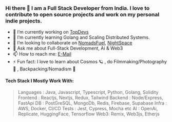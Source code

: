 ### Hi there 👋 I am a Full Stack Developer from India. I love to contribute to open source projects and work on my personal indie projects.

- 🔭 I’m currently working on [TopDevs](https://github.com/topdevs-in)
- 🌱 I’m currently learning Golang and Scaling Distributed Systems.
- 👯 I’m looking to collaborate on [NomadsFuel](https://github.com/amanx123/NomadsFuel), [NightSpace](https://github.com/amanx123/NightSpace)
- 💬 Ask me about Full-Stack Development, Ai & Web3
- 📫 How to reach me: [E-Mail](mailto:amanagarwalx123@gmail.com)
- ⚡ Fun fact: I love to learn about Cosmos 🪐 , do Filmmaking/Photography 📸 , Backpacking/Nomadism 🎒

#### Tech Stack I Mostly Work With:
 > Languages : Java, Javascript, Typescript, Python, Golang, Solidity
 > Frontend : Reactjs, Nextjs, Redux, Tailwind
 > Backend : Node/Express, FastApi 
 DB : PostGreSQL, MongoDb, Redis, Firebase, Supabase
 Infra : AWS, Docker, CI/CD
 Tests : Jest, Cypress, Mocha etc
 AI : OpenAi, Replicate, HuggingFace, Tensorflow
 Web3: Remix, Web3js, Etherjs
